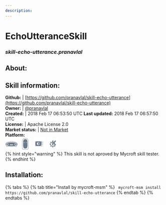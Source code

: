 ```yaml
--- 
description: 
---
```


# EchoUtteranceSkill  
### _skill-echo-utterance.pranavlal_  
## About:  


## Skill information:  
**Github:** | [https://github.com/pranavlal/skill-echo-utterance](https://github.com/pranavlal/skill-echo-utterance)  
**Owner:** | [@pranavlal](https://github.com/pranavlal)  
**Created:** | 2018 Feb 17 06:53:50 UTC  **Last updated:** 2018 Feb 17 06:57:50 UTC  
**License:** | Apache License 2.0  
**Market status:** | [Not in Market](https://market.mycroft.ai/skill/)  
**Platform:**  
 ![](../.gitbook/assets/mark-1-icon.png)  ![](../.gitbook/assets/mark-2-icon.png)  ![](../.gitbook/assets/picroft-icon.png)  ![](../.gitbook/assets/kde.png)   
{% hint style="warning" %}
This skill is not aproved by Mycroft skill tester.
{% endhint %}
    
## Installation:  
{% tabs %}
{% tab title="Install by mycroft-msm" %}
``` mycroft-msm install https://github.com/pranavlal/skill-echo-utterance```
{% endtab %}
  {% endtabs %}
  